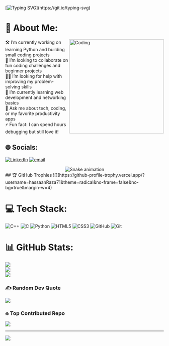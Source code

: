 [![Typing SVG](https://readme-typing-svg.demolab.com?font=Fira+Code&duration=2500&pause=1000&color=16F700&multiline=true&width=435&lines=printing%E2%80%A6;Hello+World!%F0%9F%91%8B++I+am+Hassaan+Raza.)](https://git.io/typing-svg)

# 💫 About Me:

<img align="right" alt="Coding" width="300" src="https://media.giphy.com/media/f3iwJFOVOwuy7K6FFw/giphy.gif">

<p align="left">
🛠 I’m currently working on learning Python and building small coding projects<br>🤝 I’m looking to collaborate on fun coding challenges and beginner projects<br>🙋‍♂️ I’m looking for help with improving my problem-solving skills<br>🌱 I’m currently learning web development and networking basics<br>💬 Ask me about tech, coding, or my favorite productivity apps<br>⚡ Fun fact: I can spend hours debugging but still love it!<br>


## 🌐 Socials:
[![LinkedIn](https://img.shields.io/badge/LinkedIn-%230077B5.svg?logo=linkedin&logoColor=white)](https://linkedin.com/in/muhammad-hassaan-raza-1b3061201) [![email](https://img.shields.io/badge/Email-D14836?logo=gmail&logoColor=white)](mailto:hassaanraza71@gmail.com) 

<!-- Snake Game Repo View -->

<div align="center">
  <img src="https://profile-readme-generator.com/assets/snake.svg" alt="Snake animation" />
</div>
## 🏆 GitHub Trophies
![](https://github-profile-trophy.vercel.app/?username=hassaanRaza71&theme=radical&no-frame=false&no-bg=true&margin-w=4)

# 💻 Tech Stack:
![C++](https://img.shields.io/badge/c++-%2300599C.svg?style=for-the-badge&logo=c%2B%2B&logoColor=white) ![C](https://img.shields.io/badge/c-%2300599C.svg?style=for-the-badge&logo=c&logoColor=white) ![Python](https://img.shields.io/badge/python-3670A0?style=for-the-badge&logo=python&logoColor=ffdd54) ![HTML5](https://img.shields.io/badge/html5-%23E34F26.svg?style=for-the-badge&logo=html5&logoColor=white) ![CSS3](https://img.shields.io/badge/css3-%231572B6.svg?style=for-the-badge&logo=css3&logoColor=white) ![GitHub](https://img.shields.io/badge/github-%23121011.svg?style=for-the-badge&logo=github&logoColor=white) ![Git](https://img.shields.io/badge/git-%23F05033.svg?style=for-the-badge&logo=git&logoColor=white)
# 📊 GitHub Stats:
![](https://github-readme-stats.vercel.app/api?username=hassaanRaza71&theme=dark&hide_border=false&include_all_commits=true&count_private=false)<br/>
![](https://nirzak-streak-stats.vercel.app/?user=hassaanRaza71&theme=dark&hide_border=false)<br/>
![](https://github-readme-stats.vercel.app/api/top-langs/?username=hassaanRaza71&theme=dark&hide_border=false&include_all_commits=true&count_private=false&layout=compact)


### ✍️ Random Dev Quote
![](https://quotes-github-readme.vercel.app/api?type=horizontal&theme=radical)

### 🔝 Top Contributed Repo
![](https://github-contributor-stats.vercel.app/api?username=hassaanRaza71&limit=5&theme=dark&combine_all_yearly_contributions=true)

---
[![](https://visitcount.itsvg.in/api?id=hassaanRaza71&icon=0&color=0)](https://visitcount.itsvg.in)

<!-- Proudly created with GPRM ( https://gprm.itsvg.in ) -->
